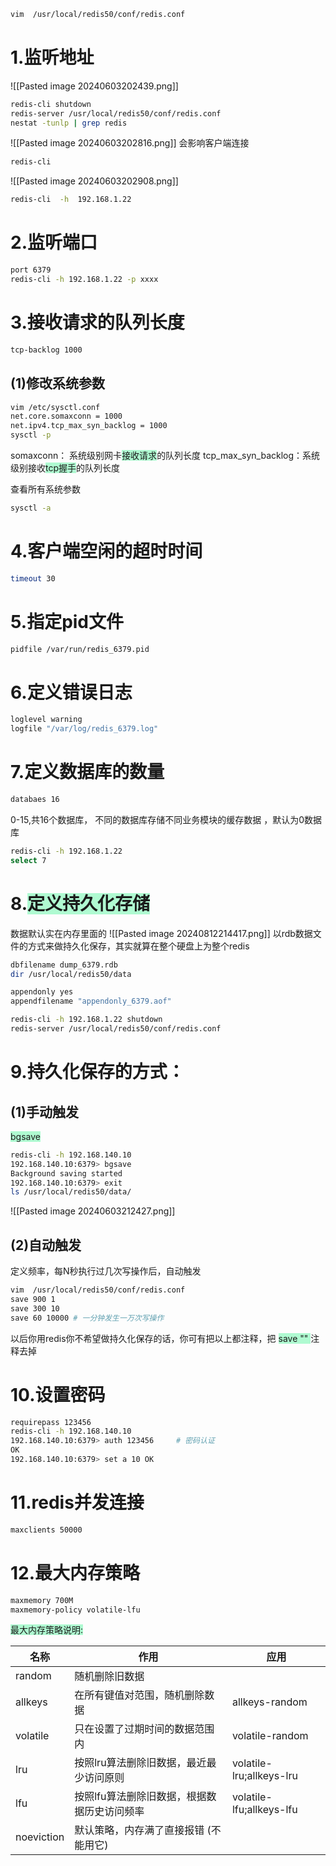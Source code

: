 ```bash
vim  /usr/local/redis50/conf/redis.conf
```
# 1.监听地址
![[Pasted image 20240603202439.png]]
```bash title:重启服务
redis-cli shutdown
redis-server /usr/local/redis50/conf/redis.conf
nestat -tunlp | grep redis
```
![[Pasted image 20240603202816.png]]
会影响客户端连接
```bash
redis-cli
```
![[Pasted image 20240603202908.png]]
```bash
redis-cli  -h  192.168.1.22
```
# 2.监听端口
```bash
port 6379
redis-cli -h 192.168.1.22 -p xxxx
```
# 3.接收请求的队列长度
```bash
tcp-backlog 1000
```
## (1)修改系统参数
```bash
vim /etc/sysctl.conf
net.core.somaxconn = 1000
net.ipv4.tcp_max_syn_backlog = 1000
sysctl -p
```
somaxconn：                 系统级别网卡<span style="background:#affad1">接收请求</span>的队列长度
tcp_max_syn_backlog：系统级别接收<span style="background:#affad1">tcp握手</span>的队列长度

查看所有系统参数
```bash
sysctl -a 
```
# 4.客户端空闲的超时时间
```bash
timeout 30
```
# 5.指定pid文件
```bash
pidfile /var/run/redis_6379.pid
```
# 6.定义错误日志
```bash
loglevel warning
logfile "/var/log/redis_6379.log"
```
# 7.定义数据库的数量
```bash
databaes 16
```
0-15,共16个数据库， 不同的数据库存储不同业务模块的缓存数据 ，默认为0数据库
```bash title:切换数据库
redis-cli -h 192.168.1.22
select 7 
```
# 8.<span style="background:#affad1">定义持久化存储</span>
数据默认实在内存里面的
![[Pasted image 20240812214417.png]]
以rdb数据文件的方式来做持久化保存，其实就算在整个硬盘上为整个redis
```bash title:rdb数据文件，快照形式
dbfilename dump_6379.rdb
dir /usr/local/redis50/data
```
```bash title:aof日志定义
appendonly yes
appendfilename "appendonly_6379.aof"
```
```bash title:重启redis服务
redis-cli -h 192.168.1.22 shutdown
redis-server /usr/local/redis50/conf/redis.conf
```
# 9.持久化保存的方式：

## (1)手动触发 
<span style="background:#affad1">bgsave</span>
```bash
redis-cli -h 192.168.140.10
192.168.140.10:6379> bgsave
Background saving started
192.168.140.10:6379> exit
ls /usr/local/redis50/data/
```
![[Pasted image 20240603212427.png]]
## (2)自动触发
定义频率，每N秒执行过几次写操作后，自动触发
```bash
vim  /usr/local/redis50/conf/redis.conf
save 900 1
save 300 10
save 60 10000 # 一分钟发生一万次写操作
```
以后你用redis你不希望做持久化保存的话，你可有把以上都注释，把 <span style="background:#affad1">save "" </span>注释去掉
# 10.设置密码
```bash
requirepass 123456
redis-cli -h 192.168.140.10 
192.168.140.10:6379> auth 123456     # 密码认证 
OK 
192.168.140.10:6379> set a 10 OK
```
# 11.redis并发连接
```bash
maxclients 50000
```
# 12.最大内存策略
```bash
maxmemory 700M
maxmemory-policy volatile-lfu
```

<span style="background:#affad1">最大内存策略说明:</span>

| 名称         | 作用                      | 应用                       |
| ---------- | ----------------------- | ------------------------ |
| random     | 随机删除旧数据                 |                          |
| allkeys    | 在所有键值对范围，随机删除数据         | allkeys-random           |
| volatile   | 只在设置了过期时间的数据范围内         | volatile-random          |
| lru        | 按照lru算法删除旧数据，最近最少访问原则   | volatile-lru;allkeys-lru |
| lfu        | 按照lfu算法删除旧数据，根据数据历史访问频率 | volatile-lfu;allkeys-lfu |
| noeviction | 默认策略，内存满了直接报错 (不能用它)    |                          |

